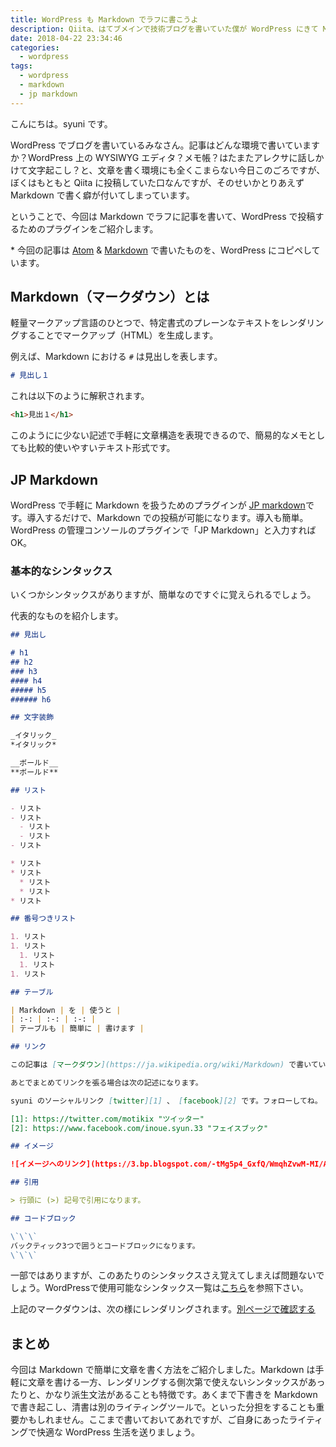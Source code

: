 ```yaml
---
title: WordPress も Markdown でラフに書こうよ
description: Qiita、はてブメインで技術ブログを書いていた僕が WordPress にきて Markdown で記事を書くために導入したプラグインを紹介します。
date: 2018-04-22 23:34:46
categories:
  - wordpress
tags:
  - wordpress
  - markdown
  - jp markdown
---
```


こんにちは。syuni です。

WordPress でブログを書いているみなさん。記事はどんな環境で書いていますか？WordPress 上の WYSIWYG エディタ？メモ帳？はたまたアレクサに話しかけて文字起こし？と、文章を書く環境にも全くこまらない今日このごろですが、ぼくはもともと Qiita に投稿していた口なんですが、そのせいかとりあえず Markdown で書く癖が付いてしまっています。

ということで、今回は Markdown でラフに記事を書いて、WordPress で投稿するためのプラグインをご紹介します。

\* 今回の記事は [Atom](https://atom.io/) & [Markdown](http://www.markdown.jp/what-is-markdown/) で書いたものを、WordPress にコピペしています。

Markdown（マークダウン）とは
---

軽量マークアップ言語のひとつで、特定書式のプレーンなテキストをレンダリングすることでマークアップ（HTML）を生成します。

例えば、Markdown における `#` は見出しを表します。

```markdown
# 見出し１
```

これは以下のように解釈されます。

```markdown
<h1>見出１</h1>
```

このようにに少ない記述で手軽に文章構造を表現できるので、簡易的なメモとしても比較的使いやすいテキスト形式です。

JP Markdown
---

WordPress で手軽に Markdown を扱うためのプラグインが [JP markdown](https://wordpress.org/plugins/jetpack-markdown/)です。導入するだけで、Markdown での投稿が可能になります。導入も簡単。WordPress の管理コンソールのプラグインで「JP Markdown」と入力すれば OK。

### 基本的なシンタックス

いくつかシンタックスがありますが、簡単なのですぐに覚えられるでしょう。

代表的なものを紹介します。

```markdown
## 見出し

# h1
## h2
### h3
#### h4
##### h5
###### h6

## 文字装飾

_イタリック_
*イタリック*

__ボールド__
**ボールド**

## リスト

- リスト
- リスト
  - リスト
  - リスト
- リスト

* リスト
* リスト
  * リスト
  * リスト
* リスト

## 番号つきリスト

1. リスト
1. リスト
  1. リスト
  1. リスト
1. リスト

## テーブル

| Markdown | を | 使うと |
| :-: | :-: | :-: |
| テーブルも | 簡単に | 書けます |

## リンク

この記事は [マークダウン](https://ja.wikipedia.org/wiki/Markdown) で書いています。

あとでまとめてリンクを張る場合は次の記述になります。

syuni のソーシャルリンク [twitter][1] 、 [facebook][2] です。フォローしてね。

[1]: https://twitter.com/motikix "ツイッター"
[2]: https://www.facebook.com/inoue.syun.33 "フェイスブック"

## イメージ

![イメージへのリンク](https://3.bp.blogspot.com/-tMg5p4_GxfQ/WmqhZvwM-MI/AAAAAAABJ1M/Mc9xGyqFwEUpNtreR0VO_CXMt4gS4DVGwCEwYBhgL/s800/game_social_sns_happy.png 'イメージへのリンク')

## 引用

> 行頭に (>) 記号で引用になります。

## コードブロック

\`\`\`
バックティック3つで囲うとコードブロックになります。
\`\`\`
```

一部ではありますが、このあたりのシンタックスさえ覚えてしまえば問題ないでしょう。WordPressで使用可能なシンタックス一覧は[こちら](https://en.support.wordpress.com/markdown-quick-reference/)を参照下さい。

上記のマークダウンは、次の様にレンダリングされます。[別ページで確認する](/sample-markdown)

まとめ
---

今回は Markdown で簡単に文章を書く方法をご紹介しました。Markdown は手軽に文章を書ける一方、レンダリングする側次第で使えないシンタックスがあったりと、かなり派生文法があることも特徴です。あくまで下書きを Markdown で書き起こし、清書は別のライティングツールで。といった分担をすることも重要かもしれません。ここまで書いておいてあれですが、ご自身にあったライティングで快適な WordPress 生活を送りましょう。
